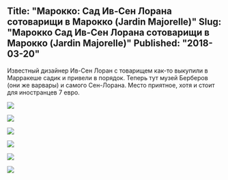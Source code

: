 Title: "Марокко: Сад Ив-Сен Лорана сотоварищи в Марокко (Jardin Majorelle)"
Slug: "Марокко Cад Ив-Сен Лорана сотоварищи в Марокко (Jardin Majorelle)"
Published: "2018-03-20"
---------------------------------------------------------------------------
Известный дизайнер Ив-Сен Лоран с товарищем как-то выкупили в Марракеше садик и привели в порядок. 
Теперь тут музей Берберов (они же варвары) и самого Сен-Лорана. Место приятное, хотя и стоит для иностранцев 7 евро.


![](P13A4272.jpg)

![](P13A4274.jpg)

![](P13A4286.jpg)

![](P13A4287.jpg)

![](P13A4289.jpg)

![](P13A4292.jpg)